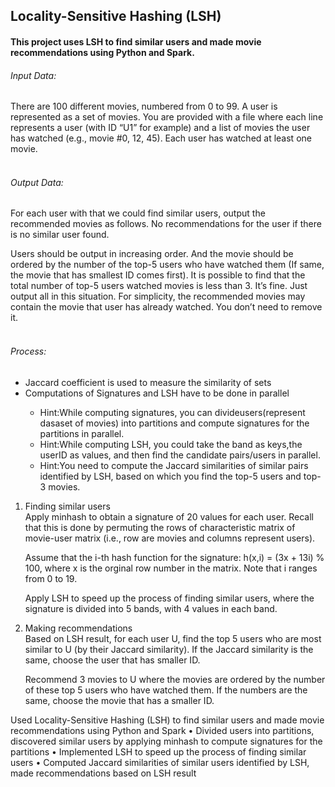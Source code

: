 ## Locality-Sensitive Hashing (LSH)

#### This project uses LSH to find similar users and made movie recommendations using Python and Spark.



###### Input Data:
There are 100 different movies, numbered from 0 to 99. A user is represented as a set of movies. 
You are provided with a file where each line represents a user (with ID “U1” for example) and a list of movies the user has watched (e.g., movie #0, 12, 45). Each user has watched at least one movie.
<br>
<br>

###### Output Data:
For each user with that we could find similar users, output the recommended movies as follows. No recommendations for the user if there is no similar user found.

Users should be output in increasing order. And the movie should be ordered by the number of the top-5 users who have watched them (If same, the movie that has smallest ID comes first).
It is possible to find that the total number of top-5 users watched movies is less than 3. It’s fine. Just output all in this situation.
For simplicity, the recommended movies may contain the movie that user has already watched. You don’t need to remove it.
<br>
<br>

###### Process:
<ul>
<li> Jaccard coefficient is used to measure the similarity of sets </li>
<li> Computations of Signatures and LSH have to be done in parallel </li>
<ul> <li>Hint:While computing signatures, you can divideusers(represent dasaset of movies) into partitions and compute signatures for the partitions in parallel.</li>
<li> Hint:While computing LSH, you could take the band as keys,the userID as values, and then find the candidate pairs/users in parallel. </li>
<li> Hint:You need to compute the Jaccard similarities of similar pairs identified by LSH, based on which you find the top-5 users and top-3 movies.</li></ul>
</ul>


<ol>
<li> Finding similar users </li>
Apply minhash to obtain a signature of 20 values for each user. Recall that this is done by permuting the rows of characteristic matrix of movie-user matrix (i.e., row are movies and columns represent users).

Assume that the i-th hash function for the signature: h(x,i) = (3x + 13i) % 100, where x is the orginal row number in the matrix. Note that i ranges from 0 to 19.  

Apply LSH to speed up the process of finding similar users, where the signature is divided into 5 bands, with 4 values in each band. 

<li> Making recommendations </li>
Based on LSH result, for each user U, find the top 5 users who are most similar to U (by their Jaccard similarity). If the Jaccard similarity is the same, choose the user that has smaller ID. 

Recommend 3 movies to U where the movies are ordered by the number of these top 5 users who have watched them. If the numbers are the same, choose the movie that has a smaller ID.



</ol>
Used Locality-Sensitive Hashing (LSH) to find similar users and made movie recommendations using Python and Spark
• Divided users into partitions, discovered similar users by applying minhash to compute signatures for the partitions • Implemented LSH to speed up the process of finding similar users
• Computed Jaccard similarities of similar users identified by LSH, made recommendations based on LSH result
